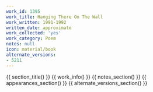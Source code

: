 ```yaml
---
work_id: 1395
work_title: Hanging There On The Wall
work_written: 1991-1992
written_date: approximate
work_collected: 'yes'
work_category: Poem
notes: null
icon: material/book
alternate_versions:
- 5211
---
```


{{ section_title() }}
{{ work_info() }}
{{ notes_section() }}
{{ appearances_section() }}
{{ alternate_versions_section() }}